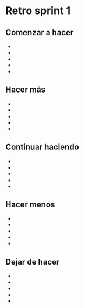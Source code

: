 # Retro sprint 1

## Comenzar a hacer

-
-
-
-
-

## Hacer más

-
-
-
-
-

## Continuar haciendo

-
-
-
-
-

## Hacer menos

-
-
-
-
-

## Dejar de hacer

-
-
-
-
-
